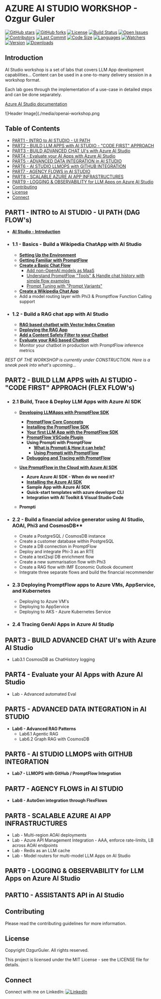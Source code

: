 # AZURE AI STUDIO WORKSHOP - Ozgur Guler

[![GitHub stars](https://img.shields.io/github/stars/ozgurgulerx/aistudio-workshop-ozguler)](https://github.com/ozgurgulerx/aistudio-workshop-ozguler/stargazers)
[![GitHub forks](https://img.shields.io/github/forks/ozgurgulerx/aistudio-workshop-ozguler)](https://github.com/ozgurgulerx/aistudio-workshop-ozguler/network)
[![License](https://img.shields.io/github/license/ozgurgulerx/aistudio-workshop-ozguler)](https://github.com/ozgurgulerx/aistudio-workshop-ozguler/blob/main/LICENSE)
[![Build Status](https://img.shields.io/github/actions/workflow/status/ozgurgulerx/aistudio-workshop-ozguler/your-workflow.yml?branch=main)](https://github.com/ozgurgulerx/aistudio-workshop-ozguler/actions)
[![Open Issues](https://img.shields.io/github/issues/ozgurgulerx/aistudio-workshop-ozguler)](https://github.com/ozgurgulerx/aistudio-workshop-ozguler/issues)
[![Contributors](https://img.shields.io/github/contributors/ozgurgulerx/aistudio-workshop-ozguler)](https://github.com/ozgurgulerx/aistudio-workshop-ozguler/graphs/contributors)
[![Last Commit](https://img.shields.io/github/last-commit/ozgurgulerx/aistudio-workshop-ozguler)](https://github.com/ozgurgulerx/aistudio-workshop-ozguler/commits/main)
[![Code Size](https://img.shields.io/github/languages/code-size/ozgurgulerx/aistudio-workshop-ozguler)](https://github.com/ozgurgulerx/aistudio-workshop-ozguler)
[![Languages](https://img.shields.io/github/languages/top/ozgurgulerx/aistudio-workshop-ozguler)](https://github.com/ozgurgulerx/aistudio-workshop-ozguler)
[![Watchers](https://img.shields.io/github/watchers/ozgurgulerx/aistudio-workshop-ozguler?style=social)](https://github.com/ozgurgulerx/aistudio-workshop-ozguler/watchers)
[![Version](https://img.shields.io/github/v/release/ozgurgulerx/aistudio-workshop-ozguler?include_prereleases)](https://github.com/ozgurgulerx/aistudio-workshop-ozguler/releases)
[![Downloads](https://img.shields.io/github/downloads/ozgurgulerx/aistudio-workshop-ozguler/total)](https://github.com/ozgurgulerx/aistudio-workshop-ozguler/releases)


## Introduction

AI Studio workshop is a set of labs that covers LLM App development capabilities...
Content can be used in a one-to-many delivery session in a workshop format.

Each lab goes through the implementation of a use-case in detailed steps and can be done separately.

[Azure AI Studio documentation](https://learn.microsoft.com/en-us/azure/ai-studio/what-is-ai-studio?tabs=home)

![Header Image](./media/openai-workshop.png

## Table of Contents
- [PART1 - INTRO to AI STUDIO - UI PATH](#part1---intro-to-ai-studio---ui-path)
- [PART2 - BUILD LLM APPS with AI STUDIO - "CODE FIRST" APPROACH](#part2---build-llm-apps-with-ai-studio---code-first-approach)
- [PART3 - BUILD ADVANCED CHAT UI's with Azure AI Studio](#part3---build-advanced-chat-uis-with-azure-ai-studio)
- [PART4 - Evaluate your AI Apps with Azure AI Studio](#part4---evaluate-your-ai-apps-with-azure-ai-studio)
- [PART5 - ADVANCED DATA INTEGRATION in AI STUDIO](#part5---advanced-data-integration-in-ai-studio)
- [PART6 - AI STUDIO LLMOPS with GITHUB INTEGRATION](#part6---ai-studio-llmops-with-github-integration)
- [PART7 - AGENCY FLOWS in AI STUDIO](#part7---agency-flows-in-ai-studio)
- [PART8 - SCALABLE AZURE AI APP INFRASTRUCTURES](#part8---scalable-azure-ai-app-infrastructures)
- [PART9 - LOGGING & OBSERVABILITY for LLM Apps on Azure AI Studio](#part9---logging--observability-for-llm-apps-on-azure-ai-studio)
- [Contributing](#contributing)
- [License](#license)
- [Connect](#connect)

## PART1 - INTRO to AI STUDIO - UI PATH (DAG FLOW's)
- [**AI Studio - Introduction**](./Labs/Lab0%20-%20Introduction%20to%20PromptFlow%20&%20AIStudio/AI%20Studio-GettingStarted.md)
- ### 1.1 - Basics - Build a Wikipedia ChatApp with AI Studio </span>
    - [**Setting Up the Environment**](./Labs/Lab1%20-%20WikiPediaChatApp/1.1SettingUptheEnv.md)
    - [**Getting Familiar with PromptFlow**](./Labs/Lab1%20-%20WikiPediaChatApp/1.2GettingFamiliarWithPromptFlow.md)
    - [**Create a Basic Chat Flow**](./Labs/Lab1%20-%20WikiPediaChatApp/1.3CrateaBasicChatFlow.md)
        - [Add non-OpenAI models as MaaS](./Labs/Lab1%20-%20WikiPediaChatApp/1.3.1AddOpenWeightModelsasMaaS.md) 
        - [Understand PromptFlow "Tools" & Handle chat history with simple flow examples](./Labs/Lab1%20-%20WikiPediaChatApp/1.3.2BasicFlow.md)
        - [Prompt Tuning with "Prompt Variants"](./Labs/Lab1%20-%20WikiPediaChatApp/1.3.3PromptTuningwithPromptTool.md)
    - [**Create a Wikipedia Chat App**](./Labs/Lab1%20-%20WikiPediaChatApp/1.4CreateAWikiPediaChatApp.md)
    - Add a model routing layer with Phi3 & Promptflow Function Calling support

- ### 1.2 - Build a RAG chat app with AI Studio
    - [**RAG based chatbot with Vector Index Creation**](./Labs/Lab2%20-%20PersonalFinanceRecommender/2.1CreateVectorIndex.md)
    - [**Deploying the RAG App**](./Labs/Lab2%20-%20PersonalFinanceRecommender/2.2DeployingApp.md)
    - [**Add a Content Safety Filter to your Chatbot**](./Labs/Lab2%20-%20PersonalFinanceRecommender/2.3AzureAIContentSafety.md)
    - [**Evaluate your RAG based Chatbot**](./Labs/Lab2%20-%20PersonalFinanceRecommender/2.4Eval.md)
    - Monitor your chatbot in production with PromptFlow inference metrics

*REST OF THE WORKSHOP is currently under CONSTRUCTION. Here is a sneak peek into what's upcoming...*

## PART2 - BUILD LLM APPS with AI STUDIO - "CODE FIRST" APPROACH (FLEX FLOW's)
- ### 2.1 **Build, Trace & Deploy LLM Apps with Azure AI SDK**
    - [**Developing LLMApps with PromptFlow SDK**](./Labs/PART2%20/1-CodeFirstDev/pf-main.md)
        - [**PromptFlow Core Concepts**](./Labs/PART2%20/1-CodeFirstDev/pf-concepts.md)
        - [**Installing the PromptFlow SDK**](./Labs/PART2%20/1-CodeFirstDev/pf-sdk-setup.md)
        - [**Your first LLM App with the PromptFlow SDK**](./Labs/PART2%20/1-CodeFirstDev/first-pf-sdk-app.md)
        - [**PromptFlow VSCode Plugin**](./Labs/PART2%20/1-CodeFirstDev/pf-vscode-plugin.md)
        - **Using Prompti with PromptFlow** 
            - [**What is Prompti & How it can help?**](./Labs/PART2%20/1-CodeFirstDev/prompti.md)
            - [**Using Prompti with PromptFlow**](./Labs/PART2%20/1-CodeFirstDev/prompti-pf.md)  
        - [**Debugging and Tracing with PromptFlow**](./Labs/PART2%20/1-CodeFirstDev/pf-tracing.md)

              

    - [**Use PromptFlow in the Cloud with Azure AI SDK**](https://learn.microsoft.com/en-us/azure/machine-learning/prompt-flow/overview-what-is-prompt-flow?view=azureml-api-2)
        - **Azure Azure AI SDK - When do we need it?**
        - [**Installing the Azure AI SDK**](./Labs/PART2%20/1-CodeFirstDev/1-EnvSetup.md)
        - **Sample App with Azure AI SDK**
        - **Quick-start templates with azure developer CLI**
        - **Integration with AI Toolkit & Visual Studio Code**
    - **Prompti**
  


   
- ### 2.2 - Build a financial advice generator using AI Studio, AOAI, Phi3 and CosmosDB**
    - Create a PostgreSQL / CosmosDB instance 
    - Create a customer database within PostgreSQL 
    - Create a DB connection in PromptFlow 
    - Deploy and integrate Phi-3 as an RTE 
    - Create a text2sql DB enrichment flow 
    - Create a new summarisation flow with Phi3 
    - Create a RAG flow with IMF Economic Outlook document 
    - Integrate three separate flows and build the financial recommender 

 - ### 2.3 Deploying PromptFlow apps to Azure VMs, AppService, and Kubernetes
    - Deploying to Azure VM's 
    - Deploying to AppService 
    - Deploying to AKS - Azure Kubernetes Service

- ### 2.4 Tracing GenAI Apps in Azure AI Studip 


## PART3 - BUILD ADVANCED CHAT UI's with Azure AI Studio 
- Lab3.1 CosmosDB as ChatHistory logging

## PART4 - Evaluate your AI Apps with Azure AI Studio 
- Lab - Advanced automated Eval 

## PART5 - ADVANCED DATA INTEGRATION in AI STUDIO 
- **Lab6 - Advanced RAG Patterns**
    - Lab6.1 Agentic RAG 
    - Lab6.2 Graph RAG with CosmosDB 

## PART6 - AI STUDIO LLMOPS with GITHUB INTEGRATION  
- **Lab7 - LLMOPS with GitHub / PromptFlow Integration**

## PART7 - AGENCY FLOWS in AI STUDIO  
- **Lab8 - AutoGen integration through FlexFlows**

## PART8 - SCALABLE AZURE AI APP INFRASTRUCTURES 
- Lab - Multi-region AOAI deployments 
- Lab - Azure API Management Integration - AAA, enforce rate-limits, LB across AOAI endpoints 
- Lab - Redis as an LLM cache 
- Lab - Model routers for multi-model LLM Apps on AI Studio 

## PART9 - LOGGING & OBSERVABILITY for LLM Apps on Azure AI Studio 


## PART10 - ASSISTANTS API in AI Studio 

## Contributing

Please read the contributing guidelines for more information.

## License
Copyright OzgurGuler. All rights reserved.

This project is licensed under the MIT License - see the LICENSE file for details.

## Connect

Connect with me on LinkedIn:
[![LinkedIn](https://img.shields.io/badge/LinkedIn-Connect-blue)](https://www.linkedin.com/in/ozguler/)
